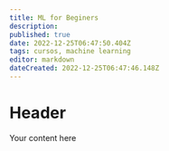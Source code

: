 ```yaml
---
title: ML for Beginers
description: 
published: true
date: 2022-12-25T06:47:50.404Z
tags: cursos, machine learning
editor: markdown
dateCreated: 2022-12-25T06:47:46.148Z
---
```


# Header
Your content here